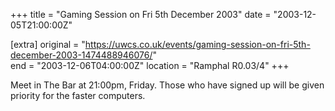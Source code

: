 +++
title = "Gaming Session on Fri 5th December 2003"
date = "2003-12-05T21:00:00Z"

[extra]
original = "https://uwcs.co.uk/events/gaming-session-on-fri-5th-december-2003-1474488946076/"    
end = "2003-12-06T04:00:00Z"
location = "Ramphal R0.03/4"
+++

Meet in The Bar at 21:00pm, Friday. Those who have signed up will be given priority for the faster computers.

